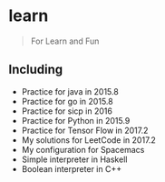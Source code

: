 # learn
> For Learn and Fun

## Including
* Practice for java in 2015.8
* Practice for go in 2015.8
* Practice for sicp in 2016
* Practice for Python in 2015.9
* Practice for Tensor Flow in 2017.2
* My solutions for LeetCode in 2017.2
* My configuration for Spacemacs
* Simple interpreter in Haskell
* Boolean interpreter in C++